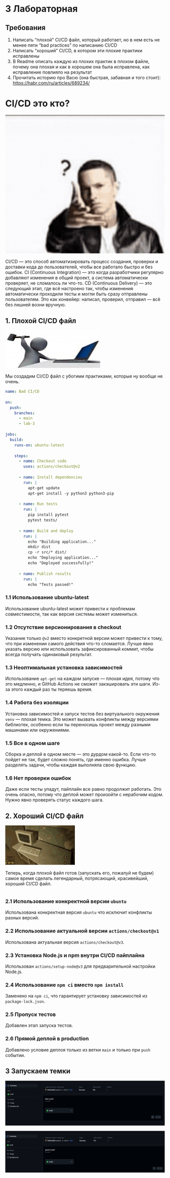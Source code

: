 # 3 Лабораторная  
## Требования

1. Написать “плохой” CI/CD файл, который работает, но в нем есть не менее пяти “bad practices” по написанию CI/CD
2. Написать “хороший” CI/CD, в котором эти плохие практики исправлены
3. В Readme описать каждую из плохих практик в плохом файле, почему она плохая и как в хорошем она была исправлена, как исправление повлияло на результат
4. Прочитать историю про Васю (она быстрая, забавная и того стоит): https://habr.com/ru/articles/689234/

# CI/CD это кто?
![img.png](assets/img.png)

CI/CD — это способ автоматизировать процесс создания, проверки и доставки кода до пользователей, чтобы все работало быстро и без ошибок. CI (Continuous Integration) — это когда разработчики регулярно добавляют изменения в общий проект, а система автоматически проверяет, не сломалось ли что-то. CD (Continuous Delivery) — это следующий этап, где всё настроено так, чтобы изменения автоматически проходили тесты и могли быть сразу отправлены пользователям. Это как конвейер: написал, проверил, отправил — всё без лишней возни вручную.

## 1. Плохой CI/CD файл  
![img.png](assets/img1.png)

Мы создадим CI/CD файл с убогими практиками, которые ну вообще не очень.  

```yaml
name: Bad CI/CD

on:
  push:
    branches:
      - main
      - lab-3

jobs:
  build:
    runs-on: ubuntu-latest

    steps:
      - name: Checkout code
        uses: actions/checkout@v2
        
      - name: Install dependencies
        run: |
          apt-get update
          apt-get install -y python3 python3-pip
        
      - name: Run tests
        run: |
          pip install pytest
          pytest tests/
        
      - name: Build and deploy
        run: |
          echo "Building application..."
          mkdir dist
          cp -r src/* dist/
          echo "Deploying application..."
          echo "Deployed successfully!"

      - name: Publish results
        run: |
          echo "Tests passed!"
```
### 1.1 Использование ubuntu-latest
Использование ubuntu-latest может привести к проблемам совместимости, так как версия системы может измениться.

### 1.2 Отсутствие версионирования в checkout
Указание только `@v2` вместо конкретной версии может привести к тому, что при изменении самого действия что-то сломается. Лучше явно указать версию или использовать зафиксированный коммит, чтобы всегда получать одинаковый результат.

### 1.3 Неоптимальная установка зависимостей
Использование `apt-get` на каждом запуске — плохая идея, потому что это медленно, и GitHub Actions не сможет закэшировать эти шаги. Из-за этого каждый раз ты теряешь время.

### 1.4 Работа без изоляции
Установка зависимостей и запуск тестов без виртуального окружения `venv` — плохая темка. Это может вызвать конфликты между версиями библиотек, особенно если ты переносишь проект между разными машинами или окружениями.

### 1.5 Все в одном шаге
Сборка и деплой в одном месте — это дурдом какой-то. Если что-то пойдет не так, будет сложно понять, где именно ошибка. Лучше разделять задачи, чтобы каждая выполняла свою функцию.

### 1.6 Нет проверки ошибок
Даже если тесты упадут, пайплайн все равно продолжит работать. Это очень опасно, потому что деплой может произойти с нерабочим кодом. Нужно явно проверять статус каждого шага.


## 2. Хороший CI/CD файл
![computer-break-computer.gif](assets%2Fcomputer-break-computer.gif)

Теперь, когда плохой файл готов (запускать его, пожалуй не будем) самое время сделать легендарный, потрясающий, красивейший, хороший CI/CD файл.

```yaml
```

### 2.1 Использование конкректной версии `ubuntu`
 Использована конкректная версия `ubuntu` что исключит конфликты разных версий.

### 2.2 Использование актуальной версии `actions/checkout@v1`
 Использована актуальная версия `actions/checkout@v3`.

### 2.3 Установка Node.js и npm внутри CI/CD пайплайна
 Использован `actions/setup-node@v3` для предварительной настройки Node.js.

### 2.4 Использование `npm ci` вместо `npm install`
 Заменено на `npm ci`, что гарантирует установку зависимостей из `package-lock.json`.

### 2.5 Пропуск тестов
Добавлен этап запуска тестов.

### 2.6 Прямой деплой в production
 Добавлено условие деплоя только из ветки `main` и только при `push` событии.

## З Запускаем темки

![](image.png)

![](image-1.png)
